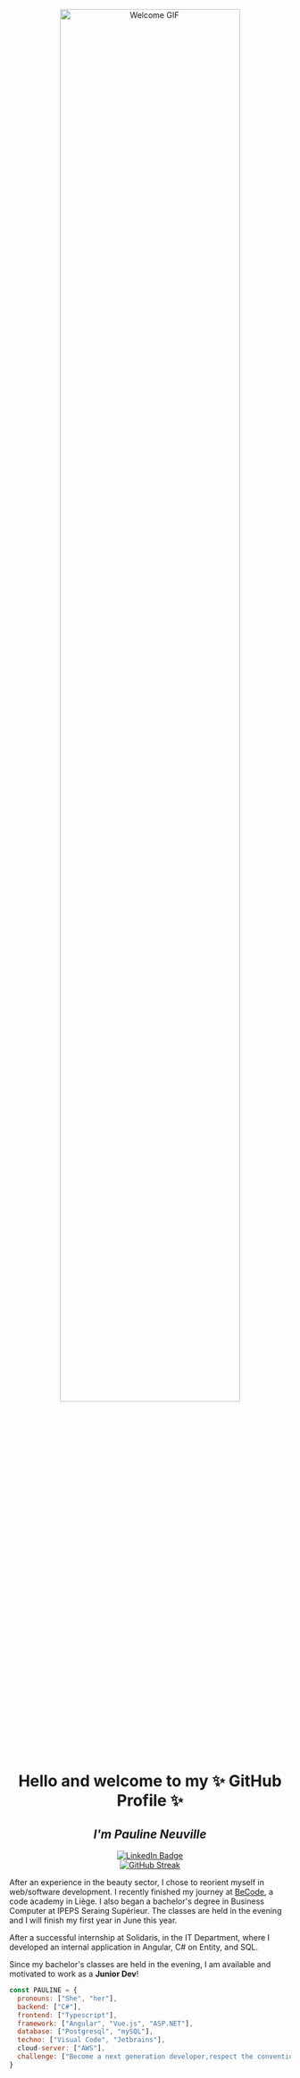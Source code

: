 <div align="center">
  <img src="https://media.giphy.com/media/WIQ0N0OUvei1OW1h9Z/giphy.gif" alt="Welcome GIF" style="width: 80%; max-width: 500px;">
</div>

<div align="center">
  <h1>Hello and welcome to my ✨ GitHub Profile ✨</h1>
  <h2><i>I'm Pauline Neuville</i></h2>
</div>


<div align="center">
  <a href="https://www.linkedin.com/in/pauline-n-871107141/">
    <img src="https://img.shields.io/badge/LinkedIn-blue?style=for-the-badge&logo=linkedin&logoColor=white" alt="LinkedIn Badge"/>
  </a>
</div>

<div align="center">
  <img src="https://komarev.com/ghpvc/?username=PaulineNvle&style=flat-square&color=blue" alt=""/>
</div>

<div align="center">
<a href="https://git.io/streak-stats"><img src="https://github-readme-streak-stats.herokuapp.com?user=PaulineNvle&theme=highcontrast&hide_border=true&background=45%2CEB0070%2CEB2AD8&ring=EBD9EA&fire=FFC314&currStreakLabel=000000&sideLabels=000000&dates=14016E&currStreakNum=000000" alt="GitHub Streak" /></a>
</div>

After an experience in the beauty sector, I chose to reorient myself in web/software development. I recently finished my journey at [BeCode](https://becode.org), a code academy in Liège. I also began a bachelor's degree in Business Computer at IPEPS Seraing Supérieur. The classes are held in the evening and I will finish my first year in June this year.

After a successful internship at Solidaris, in the IT Department, where I developed an internal application in Angular, C# on Entity, and SQL.

Since my bachelor's classes are held in the evening, I am available and motivated to work as a **Junior Dev**!

```javascript
const PAULINE = {
  pronouns: ["She", "her"],
  backend: ["C#"],
  frontend: ["Typescript"],
  framework: ["Angular", "Vue.js", "ASP.NET"],
  database: ["Postgresql", "mySQL"],
  techno: ["Visual Code", "Jetbrains"],
  cloud-server: ["AWS"],
  challenge: ["Become a next generation developer,respect the conventions, continue learning"]
}
